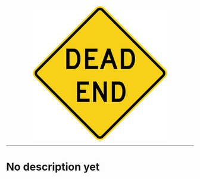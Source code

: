 <center><img align="center" alt="DeadEnd filter logo" src="https://raw.githubusercontent.com/ammnt/DeadEnd/main/logo.png" /></center>

***

# No description yet

